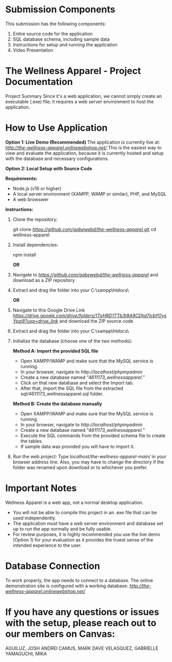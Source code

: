 # Submission Components

This submission has the following components:
1. Entire source code for the application
2. SQL database schema, including sample data
3. Instructions for setup and running the application
4. Video Presentation

# The Wellness Apparel - Project Documentation

Project Summary
Since it's a web application, we cannot simply create an executable (.exe) file; it requires a web server environment to host the application.

# How to Use Application

**Option 1: Live Demo (Recommended)**
The application is currently live at: *http://the-wellness-apparel.onlinewebshop.net/*
This is the easiest way to view and evaluate the application, because it is currently hosted and setup with the database and necessary configurations.

**Option 2: Local Setup with Source Code**

**Requirements:**
- Node.js (v16 or higher)
- A local server environment (XAMPP, WAMP or similar), PHP, and MySQL
- A web browswer

**Instructions:**

1. Clone the repository:

   git clone *https://github.com/gabewebd/the-wellness-apparel.git*
   cd wellness-apparel   

2. Install dependencies:

   npm install

   **OR**

1. Navigate to *https://github.com/gabewebd/the-wellness-apparel* and download as a ZIP repository

2. Extract and drag the folder into your C:\xampp\htdocs\

   **OR**

1. Navigate to this Google Drive Link *https://drive.google.com/drive/folders/1ToHRD1TTb3t8A9CDljd7icbYOysYpzi8?usp=drive_link* and download the ZIP source code

2. Extract and drag the folder into your C:\xampp\htdocs\



3. Initialize the database (choose one of the two methods):

	**Method A: Import the provided SQL file**
	- Open XAMPP/WAMP and make sure that the MySQL service is running.
	- In your browser, navigate to *http://localhost/phpmyadmin*
	- Create a new database named *"4611173_wellnessapparel.”*
	- Click on that new database and select the Import tab.
	- After that, import the SQL file from the extracted sql/4611173_wellnessapparel.sql folder.

	**Method B: Create the database manually**
	- Open XAMPP/WAMP and make sure that the MySQL service is running.
	- In your browser, navigate to *http://localhost/phpmyadmin*
	- Create a new database named *"4611173_wellnessapparel.”*
	- Execute the SQL commands from the provided schema file to create the tables.
	- If sample data was provided you will have to import it.

 4. Run the web project:
	Type *localhost/the-wellness-apparel-main/* in your browser address line. Also, you may have to change the directory if the folder was renamed upon download or to whichever you prefer.


# Important Notes
Wellness Apparel is a web app, not a normal desktop application.
- You will not be able to compile this project in an .exe file that can be used independently.
- The application must have a web server environment and database set up to run the app normally and be fully usable.
- For review purposes, it is highly recommended you use the live demo (Option 1) for your evaluation as it provides the truest sense of the intended experience to the user.

# Database Connection
To work properly, the app needs to connect to a database. The online demonstration site is configured with a working database: *http://the-wellness-apparel.onlinewebshop.net/*

# If you have any questions or issues with the setup, please reach out to our members on Canvas:

AGUILUZ, JOSH ANDREI
CAMUS, MARK DAVE
VELASQUEZ, GABRIELLE
YAMAGUCHI, MIKA
